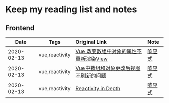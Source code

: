 # Keep my reading list and notes

## Frontend

| Date       |      Tags      | Original Link                                                     | Note                                   |
| ---------- | :------------: | :---------------------------------------------------------------- | :------------------------------------- |
| 2020-02-13 | vue,reactivity | [Vue 改变数组中对象的属性不重新渲染View](https://dwz.cn/IuDC2oGY) | [响应式](./src/frontend/vue/响应式.md) |
| 2020-02-13 | vue,reactivity | [Vue中数组和对象更改后视图不刷新的问题](https://dwz.cn/tLxoaqRr)  | [响应式](./src/frontend/vue/响应式.md) |
| 2020-02-13 | vue,reactivity | [Reactivity in Depth](https://vuejs.org/v2/guide/reactivity.html) | [响应式](./src/frontend/vue/响应式.md) |

